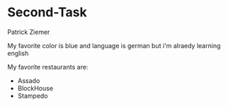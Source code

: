 # Second-Task

Patrick Ziemer

My favorite color is blue and language is german but i'm alraedy learning english

My favorite restaurants are:




- Assado
- BlockHouse
- Stampedo
